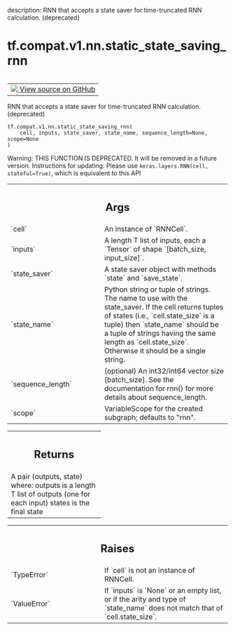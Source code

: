 description: RNN that accepts a state saver for time-truncated RNN calculation. (deprecated)

<div itemscope itemtype="http://developers.google.com/ReferenceObject">
<meta itemprop="name" content="tf.compat.v1.nn.static_state_saving_rnn" />
<meta itemprop="path" content="Stable" />
</div>

# tf.compat.v1.nn.static_state_saving_rnn

<!-- Insert buttons and diff -->

<table class="tfo-notebook-buttons tfo-api nocontent" align="left">
<td>
  <a target="_blank" href="https://github.com/tensorflow/tensorflow/blob/r2.4/tensorflow/python/ops/rnn.py#L1420-L1512">
    <img src="https://www.tensorflow.org/images/GitHub-Mark-32px.png" />
    View source on GitHub
  </a>
</td>
</table>



RNN that accepts a state saver for time-truncated RNN calculation. (deprecated)

<pre class="devsite-click-to-copy prettyprint lang-py tfo-signature-link">
<code>tf.compat.v1.nn.static_state_saving_rnn(
    cell, inputs, state_saver, state_name, sequence_length=None, scope=None
)
</code></pre>



<!-- Placeholder for "Used in" -->

Warning: THIS FUNCTION IS DEPRECATED. It will be removed in a future version.
Instructions for updating:
Please use `keras.layers.RNN(cell, stateful=True)`, which is equivalent to this API

<!-- Tabular view -->
 <table class="responsive fixed orange">
<colgroup><col width="214px"><col></colgroup>
<tr><th colspan="2"><h2 class="add-link">Args</h2></th></tr>

<tr>
<td>
`cell`
</td>
<td>
An instance of `RNNCell`.
</td>
</tr><tr>
<td>
`inputs`
</td>
<td>
A length T list of inputs, each a `Tensor` of shape `[batch_size,
input_size]`.
</td>
</tr><tr>
<td>
`state_saver`
</td>
<td>
A state saver object with methods `state` and `save_state`.
</td>
</tr><tr>
<td>
`state_name`
</td>
<td>
Python string or tuple of strings.  The name to use with the
state_saver. If the cell returns tuples of states (i.e., `cell.state_size`
is a tuple) then `state_name` should be a tuple of strings having the same
length as `cell.state_size`.  Otherwise it should be a single string.
</td>
</tr><tr>
<td>
`sequence_length`
</td>
<td>
(optional) An int32/int64 vector size [batch_size]. See the
documentation for rnn() for more details about sequence_length.
</td>
</tr><tr>
<td>
`scope`
</td>
<td>
VariableScope for the created subgraph; defaults to "rnn".
</td>
</tr>
</table>



<!-- Tabular view -->
 <table class="responsive fixed orange">
<colgroup><col width="214px"><col></colgroup>
<tr><th colspan="2"><h2 class="add-link">Returns</h2></th></tr>
<tr class="alt">
<td colspan="2">
A pair (outputs, state) where:
outputs is a length T list of outputs (one for each input)
states is the final state
</td>
</tr>

</table>



<!-- Tabular view -->
 <table class="responsive fixed orange">
<colgroup><col width="214px"><col></colgroup>
<tr><th colspan="2"><h2 class="add-link">Raises</h2></th></tr>

<tr>
<td>
`TypeError`
</td>
<td>
If `cell` is not an instance of RNNCell.
</td>
</tr><tr>
<td>
`ValueError`
</td>
<td>
If `inputs` is `None` or an empty list, or if the arity and
type of `state_name` does not match that of `cell.state_size`.
</td>
</tr>
</table>

